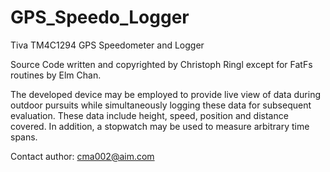 # GPS_Speedo_Logger
Tiva TM4C1294 GPS Speedometer and Logger

Source Code written and copyrighted by Christoph Ringl except for FatFs routines by Elm Chan.

The developed device may be employed to provide live view of data during outdoor pursuits while simultaneously logging these data for subsequent evaluation. These data include height, speed, position and distance covered. In addition, a stopwatch may be used to measure arbitrary time spans.

Contact author: cma002@aim.com